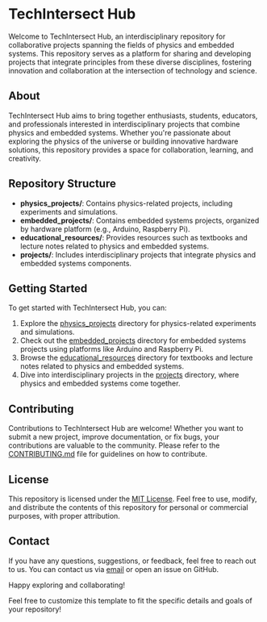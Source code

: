 # TechIntersect Hub

Welcome to TechIntersect Hub, an interdisciplinary repository for collaborative projects spanning the fields of physics and embedded systems. This repository serves as a platform for sharing and developing projects that integrate principles from these diverse disciplines, fostering innovation and collaboration at the intersection of technology and science.

## About

TechIntersect Hub aims to bring together enthusiasts, students, educators, and professionals interested in interdisciplinary projects that combine physics and embedded systems. Whether you're passionate about exploring the physics of the universe or building innovative hardware solutions, this repository provides a space for collaboration, learning, and creativity.

## Repository Structure

- **physics_projects/**: Contains physics-related projects, including experiments and simulations.
- **embedded_projects/**: Contains embedded systems projects, organized by hardware platform (e.g., Arduino, Raspberry Pi).
- **educational_resources/**: Provides resources such as textbooks and lecture notes related to physics and embedded systems.
- **projects/**: Includes interdisciplinary projects that integrate physics and embedded systems components.

## Getting Started

To get started with TechIntersect Hub, you can:

1. Explore the [physics_projects](./physics_projects/) directory for physics-related experiments and simulations.
2. Check out the [embedded_projects](./embedded_projects/) directory for embedded systems projects using platforms like Arduino and Raspberry Pi.
3. Browse the [educational_resources](./educational_resources/) directory for textbooks and lecture notes related to physics and embedded systems.
4. Dive into interdisciplinary projects in the [projects](./projects/) directory, where physics and embedded systems come together.

## Contributing

Contributions to TechIntersect Hub are welcome! Whether you want to submit a new project, improve documentation, or fix bugs, your contributions are valuable to the community. Please refer to the [CONTRIBUTING.md](./CONTRIBUTING.md) file for guidelines on how to contribute.

## License

This repository is licensed under the [MIT License](./LICENSE). Feel free to use, modify, and distribute the contents of this repository for personal or commercial purposes, with proper attribution.

## Contact

If you have any questions, suggestions, or feedback, feel free to reach out to us. You can contact us via [email](mailto:techintersecthub@example.com) or open an issue on GitHub.

Happy exploring and collaborating!

Feel free to customize this template to fit the specific details and goals of your repository!